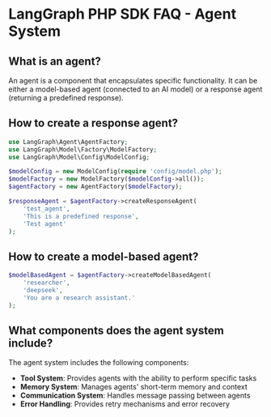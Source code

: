 # LangGraph PHP SDK FAQ - Agent System

## What is an agent?
An agent is a component that encapsulates specific functionality. It can be either a model-based agent (connected to an AI model) or a response agent (returning a predefined response).

## How to create a response agent?
```php
use LangGraph\Agent\AgentFactory;
use LangGraph\Model\Factory\ModelFactory;
use LangGraph\Model\Config\ModelConfig;

$modelConfig = new ModelConfig(require 'config/model.php');
$modelFactory = new ModelFactory($modelConfig->all());
$agentFactory = new AgentFactory($modelFactory);

$responseAgent = $agentFactory->createResponseAgent(
    'test_agent',
    'This is a predefined response',
    'Test agent'
);
```

## How to create a model-based agent?
```php
$modelBasedAgent = $agentFactory->createModelBasedAgent(
    'researcher',
    'deepseek',
    'You are a research assistant.'
);
```

## What components does the agent system include?
The agent system includes the following components:
- **Tool System**: Provides agents with the ability to perform specific tasks
- **Memory System**: Manages agents' short-term memory and context
- **Communication System**: Handles message passing between agents
- **Error Handling**: Provides retry mechanisms and error recovery
